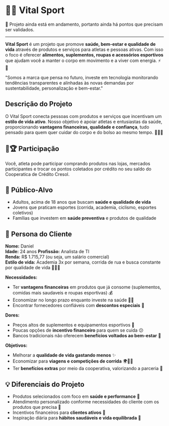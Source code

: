 # 🏃‍♂️ Vital Sport

🚨 Projeto ainda está em andamento, portanto ainda há pontos que precisam ser validados.

--- 

**Vital Sport** é um projeto que promove **saúde, bem-estar e qualidade de vida** através de produtos e serviços para atletas e pessoas ativas. Com isso o foco é oferecer **alimentos, suplementos, roupas e acessórios esportivos** que ajudam você a manter o corpo em movimento e a viver com energia. ⚡💪

"Somos a marca que pensa no futuro, investe em tecnologia monitorando tendências transparentes e alinhadas às novas demandas por sustentabilidade, personalização e bem-estar."


## Descrição do Projeto
O Vital Sport conecta pessoas com produtos e serviços que incentivam um **estilo de vida ativo**. Nosso objetivo é apoiar atletas e entusiastas da saúde, proporcionando **vantagens financeiras, qualidade e confiança**, tudo pensado para quem quer cuidar do corpo e do bolso ao mesmo tempo. 🥗🏋️‍♂️

## 🥇🏆 Participação
Você, atleta pode participar comprando produtos nas lojas, mercados participantes e trocar os pontos coletados por crédito no seu saldo do Cooperatica de Crédito Cresol.

## 🎯 Público-Alvo
- Adultos, acima de 18 anos que buscam **saúde e qualidade de vida**  
- Jovens que praticam esportes (corrida, academia, ciclismo, esportes coletivos)  
- Famílias que investem em **saúde preventiva** e produtos de qualidade
  
## 👤 Persona do Cliente
**Nome:** Daniel   
**Idade:** 24 anos
**Profissão:** Analista de TI  
**Renda:** R$ 1.715,77 (ou seja, um salário comercial)  
**Estilo de vida:** Academia 3x por semana, corrida de rua e busca constante por qualidade de vida 🏃‍♂️💚  

**Necessidades:**  
- Ter **vantagens financeiras** em produtos que já consome (suplementos, comidas mais saudaveis e roupas esportivas) 💰  
- Economizar no longo prazo enquanto investe na saúde 🏋️‍♂️  
- Encontrar fornecedores confiáveis com **descontos especiais** 🛒  

**Dores:**  
- Preços altos de suplementos e equipamentos esportivos 💸  
- Poucas opções de **incentivo financeiro** para quem se cuida 😕  
- Bancos tradicionais não oferecem **benefícios voltados ao bem-estar** 🏦  

**Objetivos:**  
- Melhorar a **qualidade de vida gastando menos** ✨  
- Economizar para **viagens e competições de corrida** 🌍🏃‍♂️  
- Ter **benefícios extras** por meio da cooperativa, valorizando a parceria 🤝  

## 💡 Diferenciais do Projeto
- Produtos selecionados com foco em **saúde e performance** 💪  
- Atendimento personalizado conforme necessidades do cliente com os produtos que precisa 🎯  
- Incentivos financeiros para **clientes ativos** 🏅  
- Inspiração diária para **hábitos saudáveis e vida equilibrada** 🌱  



